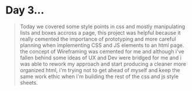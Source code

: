 # Day 3...

>Today we covered some style points in css and mostly manipulating lists and boxes accross a page, this project was helpful because it really cemented the importance of prototyping and more careful planning when implementing CSS and JS elements to an html page. the concept of Wireframing was cemented for me and although i've fallen behind some ideas of UX and Dev were bridged for me and i was able to rework my approach and start producing a cleaner more organized html, i'm trying not to get ahead of myself and keep the same work ethic when i'm building the rest of the css and js style sheets.